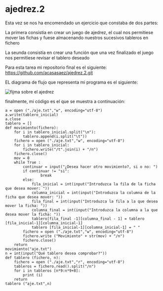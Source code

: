 # ajedrez.2
Esta vez se nos ha encomendado un ejercicio que constaba de dos partes:

La primera consistia en crear un juego de ajedrez, el cual nos permitiese mover las fichas y fuese almacenando nuestros sucesivos tableros en  fichero

La seunda consistía en crear una función que una vez finalizado el juego nos permitiese revisar el tablero deseado

Para esta tarea mi repositorio final es el siguiente: https://github.com/acasasaez/ajedrez.2.git

EL diagrama de flujo que representa mi programa es el siguiente:

![fijma sobre el ajedrez](https://user-images.githubusercontent.com/91721826/145732618-4c8f08c1-8132-4f14-b6b3-c6e02a0ab1ea.jpg)

finalmente, mi código es el que se muestra a continuación:
```tablero_inicial = '♜\t♞\t♝\t♛\t♚\t♝\t♞\t♜\n♟\t♟\t♟\t♟\t♟\t♟\t♟\t♟\n\t\t\t\t\t\t\t\n\t\t\t\t\t\t\t\n\t\t\t\t\t\t\t\n\t\t\t\t\t\t\t\n♙\t♙\t♙\t♙\t♙\t♙\t♙\t♙\n♖\t♘\t♗\t♕\t♔\t♗\t♘\t♖'
a = open ("./aje.txt","w", encoding="utf-8")
a.write(tablero_inicial)
a.close
tablero = []
def movimiento(fichero):
    for i in tablero_inicial.split("\n"):
        tablero.append(i.split("\t"))
    fichero = open ("./aje.txt","w", encoding="utf-8")
    for i in tablero_inicial:
        fichero.write("/t".join(i) + "/n")
    fichero.close()
    mov = 0
    while True :
        continuar = input("¿Desea hacer otro movimiento?, si o no: ")
        if continuar != "si":
                break
        else:
            fila_inicial = int(input("Introduzca la fila de la ficha que desea mover: "))
            columna_inicial = int(input("Introduzca la columna de la ficha que desea mover: "))
            fila_final = int(input("Introduzca la fila a la que desea mover la ficha: "))
            columna_final = int(input("Introduzca la columna a la que desea mover la ficha: "))
            tablero[fila_final -1][columna_final - 1] = tablero [fila_inicial-1][columna_inicial-1]
            tablero [fila_inicial-1][columna_inicial-1] = " "
        fichero = open ("./aje.txt","w", encoding="utf-8")
        fichero.write ("Movimiento" + str(mov) + "/n")
        fichero.close()
    return
movimiento("aje.txt")
n = int(input("Qué tablero desea comprobar?"))
def tablero (fichero, n):
    fichero = open ("./aje.txt","r", encoding="utf-8")
    tableros = fichero.read().split("/n")
    for i in tableros [n*9:n*9+8]:
        print (i)
    return
tablero ("aje.txt",n)
